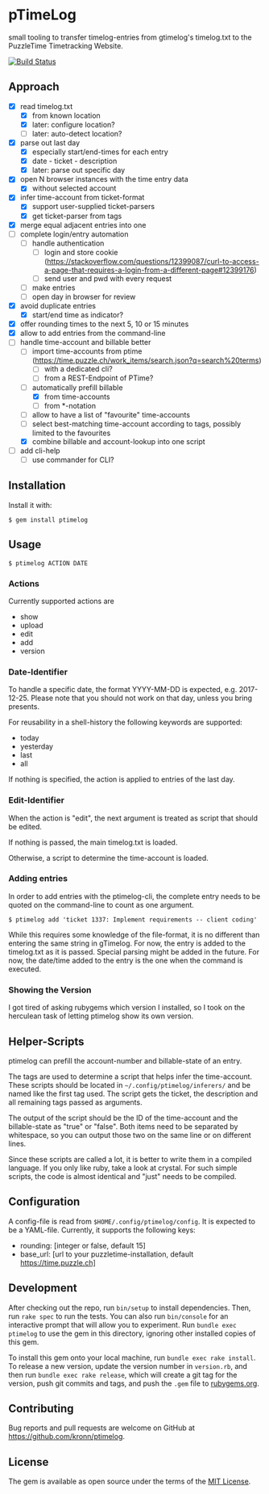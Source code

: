 # pTimeLog

small tooling to transfer timelog-entries from gtimelog's timelog.txt to the PuzzleTime Timetracking Website.

[![Build Status](https://travis-ci.org/kronn/ptimelog.svg?branch=master)](https://travis-ci.org/kronn/ptimelog)

## Approach

- [x] read timelog.txt
  - [x] from known location
  - [x] later: configure location?
  - [ ] later: auto-detect location?
- [x] parse out last day
  - [x] especially start/end-times for each entry
  - [x] date - ticket - description
  - [x] later: parse out specific day
- [x] open N browser instances with the time entry data
  - [x] without selected account
- [x] infer time-account from ticket-format
  - [x] support user-supplied ticket-parsers
  - [x] get ticket-parser from tags
- [x] merge equal adjacent entries into one
- [ ] complete login/entry automation
  - [ ] handle authentication
    - [ ] login and store cookie (https://stackoverflow.com/questions/12399087/curl-to-access-a-page-that-requires-a-login-from-a-different-page#12399176)
    - [ ] send user and pwd with every request
  - [ ] make entries
  - [ ] open day in browser for review
- [x] avoid duplicate entries
  - [x] start/end time as indicator?
- [x] offer rounding times to the next 5, 10 or 15 minutes
- [x] allow to add entries from the command-line
- [ ] handle time-account and billable better
  - [ ] import time-accounts from ptime (https://time.puzzle.ch/work_items/search.json?q=search%20terms)
    - [ ] with a dedicated cli?
    - [ ] from a REST-Endpoint of PTime?
  - [ ] automatically prefill billable
    - [x] from time-accounts
    - [ ] from *-notation
  - [ ] allow to have a list of "favourite" time-accounts
  - [ ] select best-matching time-account according to tags, possibly limited to the favourites
  - [x] combine billable and account-lookup into one script
- [ ] add cli-help
  - [ ] use commander for CLI?

## Installation

Install it with:

    $ gem install ptimelog

## Usage

    $ ptimelog ACTION DATE

### Actions

Currently supported actions are

- show
- upload
- edit
- add
- version

### Date-Identifier

To handle a specific date, the format YYYY-MM-DD is expected, e.g. 2017-12-25.
Please note that you should not work on that day, unless you bring presents.

For reusability in a shell-history the following keywords are supported:

- today
- yesterday
- last
- all

If nothing is specified, the action is applied to entries of the last day.

### Edit-Identifier

When the action is "edit", the next argument is treated as script that should
be edited.

If nothing is passed, the main timelog.txt is loaded.

Otherwise, a script to determine the time-account is loaded.

### Adding entries

In order to add entries with the ptimelog-cli, the complete entry needs to be
quoted on the command-line to count as one argument.

    $ ptimelog add 'ticket 1337: Implement requirements -- client coding'

While this requires some knowledge of the file-format, it is no different than
entering the same string in gTimelog. For now, the entry is added to the
timelog.txt as it is passed. Special parsing might be added in the future. For
now, the date/time added to the entry is the one when the command is executed.

### Showing the Version

I got tired of asking rubygems which version I installed, so I took on the
herculean task of letting ptimelog show its own version.

## Helper-Scripts

ptimelog can prefill the account-number and billable-state of an entry.

The tags are used to determine a script that helps infer the time-account.
These scripts should be located in `~/.config/ptimelog/inferers/` and be named
like the first tag used. The script gets the ticket, the description and all
remaining tags passed as arguments.

The output of the script should be the ID of the time-account and the
billable-state as "true" or "false". Both items need to be separated by
whitespace, so you can output those two on the same line or on different lines.

Since these scripts are called a lot, it is better to write them in a compiled
language. If you only like ruby, take a look at crystal. For such simple
scripts, the code is almost identical and "just" needs to be compiled.

## Configuration

A config-file is read from `$HOME/.config/ptimelog/config`. It is expected
to be a YAML-file. Currently, it supports the following keys:

  - rounding: [integer or false, default 15]
  - base_url: [url to your puzzletime-installation, default https://time.puzzle.ch]

## Development

After checking out the repo, run `bin/setup` to install dependencies. Then, run
`rake spec` to run the tests. You can also run `bin/console` for an interactive
prompt that will allow you to experiment. Run `bundle exec ptimelog` to use
the gem in this directory, ignoring other installed copies of this gem.

To install this gem onto your local machine, run `bundle exec rake install`. To
release a new version, update the version number in `version.rb`, and then run
`bundle exec rake release`, which will create a git tag for the version, push
git commits and tags, and push the `.gem` file to
[rubygems.org](https://rubygems.org).

## Contributing

Bug reports and pull requests are welcome on GitHub at https://github.com/kronn/ptimelog.


## License

The gem is available as open source under the terms of the [MIT License](http://opensource.org/licenses/MIT).
